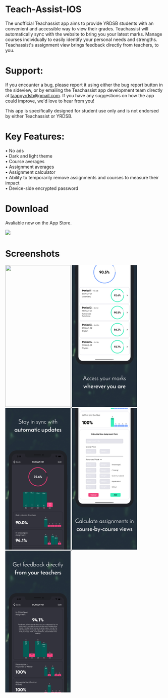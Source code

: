 # Teach-Assist-IOS
The unofficial Teachassist app aims to provide YRDSB students with an convenient and accessible way to view their grades. Teachassist will automatically sync with the website to bring you your latest marks. Manage courses individually to easily identify your personal needs and strengths. Teachassist's assignment view brings feedback directly from teachers, to you.

# Support:
If you encounter a bug, please report it using either the bug report button in the sideview, or by emailing the Teachassist app development team directly at taappyrdsb@gmail.com. If you have any suggestions on how the app could improve, we'd love to hear from you!

This app is specifically designed for student use only and is not endorsed by either Teachassist or YRDSB.

# Key Features:
• No ads  
• Dark and light theme  
• Course averages  
• Assignment averages  
• Assignment calculator  
• Ability to temporarily remove assignments and courses to measure their impact  
• Device-side encrypted password  

# Download
Avaliable now on the App Store.
<p align="left">
  <a href="https://apps.apple.com/us/app/teachassist-yrdsb/id1462828920?ls=1">
    <img src="https://upload.wikimedia.org/wikipedia/commons/thumb/3/3c/Download_on_the_App_Store_Badge.svg/1280px-Download_on_the_App_Store_Badge.svg.png" height="80px"/>
  </a>
</p>

# Screenshots
<p align="left">
  <a href="https://github.com/milbin/Teach-Assist-IOS/blob/master/supplies/screenshots3/complete/49-6.5%20inch%20-%20iPhone%20X.png">
    <img src="https://github.com/milbin/Teach-Assist-IOS/blob/master/supplies/screenshots3/complete/49-6.5%20inch%20-%20iPhone%20X.png" width="207px" height="448px">
  </a>
  <a href="https://github.com/milbin/Teach-Assist-IOS/blob/master/supplies/screenshots3/complete/1-6.5%20inch%20-%20iPhone%20XS%20Max-screen__1.png">
    <img src="https://github.com/milbin/Teach-Assist-IOS/blob/master/supplies/screenshots3/complete/1-6.5%20inch%20-%20iPhone%20XS%20Max-screen__1.png" width="207px" height="448px">
  </a>
  <a href="https://github.com/milbin/Teach-Assist-IOS/blob/master/supplies/screenshots3/complete/3-6.5%20inch%20-%20iPhone%20XS%20Max-screen__3.png">
    <img src="https://github.com/milbin/Teach-Assist-IOS/blob/master/supplies/screenshots3/complete/3-6.5%20inch%20-%20iPhone%20XS%20Max-screen__3.png" width="207px" height="448px">
  </a>
  <a href="https://github.com/milbin/Teach-Assist-IOS/blob/master/supplies/screenshots3/complete/2-6.5%20inch%20-%20iPhone%20XS%20Max-screen__2.png">
    <img src="https://github.com/milbin/Teach-Assist-IOS/blob/master/supplies/screenshots3/complete/2-6.5%20inch%20-%20iPhone%20XS%20Max-screen__2.png" width="207px" height="448px">
  </a>
  <a href="https://github.com/milbin/Teach-Assist-IOS/blob/master/supplies/screenshots3/complete/4-6.5%20inch%20-%20iPhone%20XS%20Max-screen__2.png">
    <img src="https://github.com/milbin/Teach-Assist-IOS/blob/master/supplies/screenshots3/complete/4-6.5%20inch%20-%20iPhone%20XS%20Max-screen__2.png" width="207px" height="448px">
  </a>
 </p>
